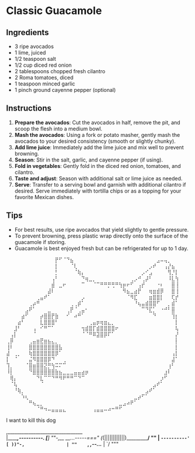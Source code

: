 # Classic Guacamole

## Ingredients

- 3 ripe avocados
- 1 lime, juiced
- 1/2 teaspoon salt
- 1/2 cup diced red onion
- 2 tablespoons chopped fresh cilantro
- 2 Roma tomatoes, diced
- 1 teaspoon minced garlic
- 1 pinch ground cayenne pepper (optional)

## Instructions

1. **Prepare the avocados**: Cut the avocados in half, remove the pit, and
   scoop the flesh into a medium bowl.
2. **Mash the avocados**: Using a fork or potato masher, gently mash the
   avocados to your desired consistency (smooth or slightly chunky).
3. **Add lime juice**: Immediately add the lime juice and mix well to
   prevent browning.
4. **Season**: Stir in the salt, garlic, and cayenne pepper (if using).
5. **Fold in vegetables**: Gently fold in the diced red onion, tomatoes, and
   cilantro.
6. **Taste and adjust**: Season with additional salt or lime juice as
   needed.
7. **Serve**: Transfer to a serving bowl and garnish with additional
   cilantro if desired. Serve immediately with tortilla chips or as a
   topping for your favorite Mexican dishes.

## Tips

- For best results, use ripe avocados that yield slightly to gentle
  pressure.
- To prevent browning, press plastic wrap directly onto the surface of the
  guacamole if storing.
- Guacamole is best enjoyed fresh but can be refrigerated for up to 1 day.

⠀⠀⠀⠀⠀⠀⠀⠀⠀⠀⠀⠀⠀⡟⠋⠈⠙⣦⠀⠀⠀⠀⠀⠀⠀⠀⠀⠀⠀⠀⠀⠀⠀⠀⠀⠀⠀⠀⠀⠀⣠⠤⢤⡀⠀⠀
⠀⠀⠀⠀⠀⠀⠀⠀⠀⠀⠀⠀⠀⡇⠀⠀⠀⠈⢇⠀⠀⠀⠀⠀⠀⠀⠀⠀⠀⠀⠀⠀⠀⠀⠀⠀⠀⠀⡠⠞⠀⠀⢠⡜⣦⠀
⠀⠀⠀⠀⠀⠀⠀⠀⠀⠀⠀⠀⠀⡃⠀⠀⠀⠀⠈⢷⡄⠀⠀⠀⠀⠀⠀⠀⠀⠀⠀⠀⠀⠀⠀⠀⡠⠊⣠⠀⠀⠀⠀⢻⡘⡇
⠀⠀⠀⠀⠀⠀⠀⠀⠀⠀⠀⠀⢠⠃⠀⠀⠀⠀⠀⠀⠙⢶⣀⡀⠀⠀⠀⠀⠀⠀⠀⠀⠀⢀⡠⠚⢀⡼⠃⠀⠀⠀⠀⠸⣇⢳
⠀⠀⠀⠀⠀⠀⠀⠀⠀⠀⠀⠀⣾⠀⣀⠖⠀⠀⠀⠀⠉⠀⠀⠈⠉⠛⠛⡛⢛⠛⢳⡶⠖⠋⠀⢠⡞⠀⠀⠀⠐⠆⠀⠀⣿⢸
⠀⠀⠀⠀⠀⠀⠀⠀⠀⠀⠀⣼⠇⠀⠀⠀⠀⠀⠀⠀⠀⠀⠀⠀⠀⠀⠀⠀⠀⠀⠀⠻⣦⣀⣴⡟⠀⠀⢶⣶⣾⡿⠀⠀⣿⢸
⠀⠀⠀⠀⠀⠀⠀⠀⢀⣤⠞⠁⠀⠀⠀⠀⠀⠀⠀⠀⡠⠀⠀⠀⠀⠀⠀⠀⠀⠀⠀⠀⠈⠻⣏⠀⠀⠀⣶⣿⣿⡇⠀⠀⢏⡞
⠀⠀⠀⠀⠀⠀⢀⡴⠛⠀⠀⠀⠀⠀⠀⠀⠀⢀⢀⡾⠁⠀⠀⠀⠀⠀⠀⠀⠀⠀⠀⠀⠀⠀⠘⢦⣤⣾⣿⣿⠋⠀⠀⡀⣾⠁
⠀⠀⠀⠀⠀⣠⠟⠁⠀⠀⠀⣀⠀⠀⠀⠀⢀⡟⠈⢀⣤⠂⠀⠀⠀⠀⠀⠀⠀⠀⠀⠀⠀⠀⠀⠀⠉⠙⣏⡁⠀⠐⠚⠃⣿⠀
⠀⠀⠀⠀⣴⠋⠀⠀⠀⡴⣿⣿⡟⣷⠀⠀⠊⠀⠴⠛⠁⠀⠀⠀⠀⠀⠀⠀⠀⠀⠀⠀⠀⠀⠀⠀⠀⠀⠀⠙⠀⠀⠀⠀⢹⡆
⠀⠀⠀⣴⠃⠀⠀⠀⠀⣇⣿⣿⣿⠃⠀⠀⠀⠀⠀⠀⠀⠀⢀⣤⡶⢶⣶⣄⡀⠀⠀⠀⠀⠀⠀⠀⠀⠀⠀⠀⠀⠀⠀⠀⠀⡇
⠀⠀⣸⠃⠀⠀⠀⢠⠀⠊⠛⠉⠁⠀⠀⠀⠀⠀⠀⠀⢲⣾⣿⡏⣾⣿⣿⣿⣿⠖⠀⠀⠀⠀⠀⠀⠀⠀⠀⠀⠀⠀⠀⠀⠀⢧
⠀⢠⡇⠀⠀⠀⠀⠈⠀⠀⠀⠀⠀⠀⠀⠀⠀⠀⠀⠀⠈⠈⠛⠿⣽⣿⡿⠏⠁⠀⠀⠀⠀⠀⠀⠀⠀⠀⠀⠀⠀⠀⠀⠀⠀⡜
⢀⡿⠀⠀⠀⠀⢀⣤⣶⣟⣶⣦⣄⡀⠀⠀⠀⠀⠀⠀⠀⠀⠀⠀⠀⠀⠀⠀⠀⠀⠀⠀⠀⠀⠀⠀⠀⠀⠀⠀⠀⠀⠀⠀⠀⡇
⢸⠇⠀⠀⠀⠀⣿⣿⣿⣿⣿⣿⣿⣿⣧⠀⠀⠀⠀⠀⠀⠀⠀⠀⠀⠀⠀⠀⠀⠀⠀⠀⠀⠀⠀⠀⠀⠀⠀⠀⠀⠀⠀⠀⠀⡇
⣼⠀⢀⡀⠀⠀⢷⣿⣿⣿⣿⣿⣿⡿⠁⠀⠀⠀⠀⠀⠀⠀⠀⠀⠀⠀⠀⠀⠀⠀⠀⠀⠀⠀⠀⠀⠀⠀⠀⠀⠀⠀⠀⠀⢠⡇
⡇⠀⠈⠀⠀⠀⣬⠻⣿⣿⣿⡿⠙⠀⠀⢀⠀⠀⠀⠀⠀⠀⠀⠀⠀⠀⠀⠀⠀⠀⠀⠀⠀⠀⠀⠀⠀⠀⠀⠀⠀⠀⠀⠀⣼⠁
⢹⡀⠀⠀⠀⠈⣿⣶⣿⣿⣝⡛⢳⠭⠍⠉⠀⠀⠀⠀⠀⠀⠀⠀⠀⠀⠀⠀⠀⠀⠀⠀⠀⠀⠀⠀⠀⠀⠀⠀⠀⠀⠀⢰⠃⠀
⠸⡇⠀⠀⠀⠀⠙⣿⣿⣿⣿⣿⣿⣷⣦⣀⣀⣀⣤⣤⣴⡶⠀⠀⠀⠀⠀⠀⠀⠀⠀⠀⠀⠀⠀⠀⠀⠀⠀⠀⠀⠀⣰⠇⠀⠀
⠀⢿⡄⠀⠀⠀⠀⠀⠙⣇⠉⠉⠙⠛⠻⠟⠛⠛⠉⠙⠉⠀⠀⠀⠀⠀⠀⠀⠀⠀⠀⠀⠀⠀⠀⠀⠀⠀⠀⠀⠀⡰⠋⠀⠀⠀
⠀⠈⢧⠀⠀⠀⠀⠀⠀⠈⠀⠀⠀⠀⠀⠀⠀⠀⠀⠀⠀⠀⠀⠀⠀⠀⠀⠀⠀⠀⠀⠀⠀⠀⠀⠀⠀⠀⠀⣠⠞⠁⠀⠀⠀⠀
⠀⠀⠘⢷⡀⠀⠀⠀⠀⠀⠀⠀⠀⠀⠀⠀⠀⠀⠀⠀⠀⠀⠀⠀⠀⠀⠀⠀⠀⠀⠀⠀⠀⠀⠀⠀⠀⣠⠞⠁⠀⠀⠀⠀⠀⠀
⠀⠀⠀⠀⠱⢆⠀⠀⠀⠀⠀⠀⠀⠀⠀⠀⠀⠀⠀⠀⠀⠀⠀⠀⠀⠀⠀⠀⠀⠀⠀⠀⠀⠀⣀⡴⠋⠁⠀⠀⠀⠀⠀⠀⠀⠀
⠀⠀⠀⠀⠀⠀⠛⢦⣀⡀⠀⠀⠀⠀⠀⠀⠀⠀⠀⠀⠀⠀⠀⠀⠀⠀⠀⠀⠀⠀⣀⣠⠴⠟⠁⠀⠀⠀⠀⠀⠀⠀⠀⠀⠀⠀
⠀⠀⠀⠀⠀⠀⠀⠀⠈⠛⠲⠤⣤⣤⣤⣄⠀⠀⠀⠀⠀⠀⠀⢠⣤⣤⠤⠴⠒⠛⠋⠀⠀⠀⠀⠀⠀⠀⠀⠀⠀⠀⠀⠀⠀⠀

I want to kill this dog

 ,________________________________       
|__________,----------._ [____]  ""-,__  __...-----==="
        (_(||||||||||||)___________/   ""             |
           `----------'        [ ))"-,                |
                                ""    `,  _,--...___  |
                                        `/          """


